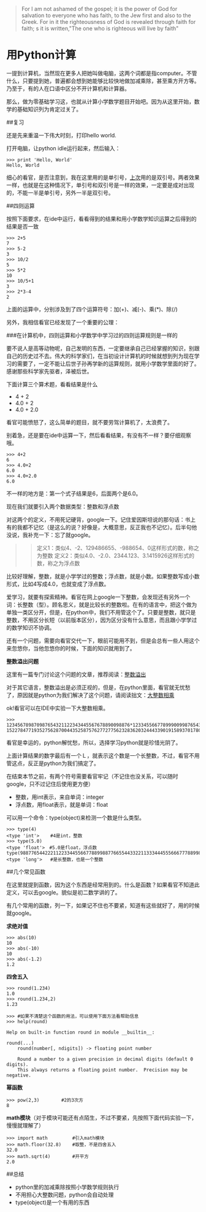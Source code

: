 >For I am not ashamed of the gospel; it is the power of God for salvation to everyone who has faith, to the Jew first and also to the Greek. For in it the righteousness of God is revealed through faith for faith; s it is written,"The one who is righteous will live by faith"

# 用Python计算

一提到计算机，当然现在更多人把她叫做电脑，这两个词都是指computer。不管什么，只要提到她，普遍都会想到她能够比较快地做加减乘除，甚至乘方开方等。乃至于，有的人在口语中区分不开计算机和计算器。

那么，做为零基础学习这，也就从计算小学数学题目开始吧。因为从这里开始，数学的基础知识列为肯定过关了。

##复习

还是先来重温一下伟大时刻，打印hello world.

打开电脑，让python idle运行起来，然后输入：

    >>> print 'Hello, World'
    Hello, World

细心的看官，是否注意到，我在这里用的是单引号，[上次](102.md)用的是双引号。两者效果一样，也就是在这种情况下，单引号和双引号是一样的效果，一定要是成对出现的，不能一半是单引号，另外一半是双引号。

##四则运算

按照下面要求，在ide中运行，看看得到的结果和用小学数学知识运算之后得到的结果是否一致

    >>> 2+5
    7
    >>> 5-2
    3
    >>> 10/2
    5
    >>> 5*2
    10
    >>> 10/5+1
    3
    >>> 2*3-4
    2

上面的运算中，分别涉及到了四个运算符号：加(+)、减(-)、乘(*)、除(/)

另外，我相信看官已经发现了一个重要的公理：

###在计算机中，四则运算和小学数学中学习过的四则运算规则是一样的

要不说人是高等动物呢，自己发明的东西，一定要继承自己已经掌握的知识，别跟自己的历史过不去。伟大的科学家们，在当初设计计算机的时候就想到列为现在学习的需要了，一定不能让后世子孙再学新的运算规则，就用小学数学里面的好了。感谢那些科学家先驱者，泽被后世。

下面计算三个算术题，看看结果是什么

- 4 + 2
- 4.0 + 2
- 4.0 + 2.0

看官可能愤怒了，这么简单的题目，就不要劳驾计算机了，太浪费了。

别着急，还是要在ide中运算一下，然后看看结果，有没有不一样？要仔细观察哦。

    >>> 4+2
    6
    >>> 4.0+2
    6.0
    >>> 4.0+2.0
    6.0

不一样的地方是：第一个式子结果是6，后面两个是6.0。

现在我们就要引入两个数据类型：整数和浮点数

对这两个的定义，不用死记硬背，google一下。记住爱因斯坦说的那句话：书上有的我都不记忆（是这么的说？好像是，大概意思，反正我也不记忆）。后半句他没说，我补充一下：忘了就google。

>>定义1：类似4、-2、129486655、-988654、0这样形式的数，称之为整数
>>定义2：类似4.0、-2.0、2344.123、3.1415926这样形式的数，称之为浮点数

比较好理解，整数，就是小学学过的整数；浮点数，就是小数。如果整数写成小数形式，比如4写成4.0，也就变成了浮点数。

爱学习，就要有探索精神。看官在网上google一下整数，会发现还有另外一个词：长整数（型）。顾名思义，就是比较长的整数啦。在有的语言中，把这个做为单独一类区分开，但是，在python中，我们不用管这个了。只要是整数，就只是整数，不用区分长短（以前版本区分），因为区分没有什么意思，而且跟小学学过的数学知识不协调。

还有一个问题，需要向看官交代一下，眼前可能用不到，但是会总有一些人用这个来忽悠你，当他忽悠你的时候，下面的知识就用到了。

**整数溢出问题**

这里有一篇专门讨论这个问题的文章，推荐阅读：[整数溢出](http://zhaoweizhuanshuo.blog.163.com/blog/static/148055262201093151439742/)

对于其它语言，整数溢出是必须正视的，但是，在python里面，看官就无忧愁了，原因就是python为我们解决了这个问题，请阅读拙文：[大整数相乘](https://github.com/qiwsir/algorithm/blob/master/big_int.md)

ok!看官可以在IDE中实验一下大整数相乘。

    >>> 123456789870987654321122343445567678890098876*1233455667789990099876543332387665443345566
    152278477193527562870044352587576277277562328362032444339019158937017801601677976183816L

看官是幸运的，python解忧愁，所以，选择学习python就是珍惜光阴了。

上面计算结果的数字最后有一个Ｌ，就表示这个数是一个长整数，不过，看官不用管这点，反正是python为我们搞定了。

在结束本节之前，有两个符号需要看官牢记（不记住也没关系，可以随时google，只不过记住后使用更方便）

- 整数，用int表示，来自单词：integer
- 浮点数，用float表示，就是单词：float

可以用一个命令：type(object)来检测一个数是什么类型。

    >>> type(4)
    <type 'int'>    #4是int，整数
    >>> type(5.0)
    <type 'float'>　#5.0是float，浮点数
    type(988776544222112233445566778899887766554433221133344455566677788998776543222344556678)
    <type 'long'>   #是长整数，也是一个整数

##几个常见函数

在这里就提到函数，因为这个东西是经常用到的。什么是函数？如果看官不知道此定义，可以去google。貌似是初二数学讲的了。

有几个常用的函数，列一下，如果记不住也不要紧，知道有这些就好了，用的时候就google。

**求绝对值**

    >>> abs(10)
    10
    >>> abs(-10)
    10
    >>> abs(-1.2)
    1.2

**四舍五入**

    >>> round(1.234)
    1.0
    >>> round(1.234,2)
    1.23

    >>> #如果不清楚这个函数的用法，可以使用下面方法看帮助信息
    >>> help(round)

    Help on built-in function round in module __builtin__:

    round(...)
        round(number[, ndigits]) -> floating point number

        Round a number to a given precision in decimal digits (default 0 digits).
        This always returns a floating point number.  Precision may be negative.

**幂函数**

    >>> pow(2,3)        #2的3次方
    8

**math模块**（对于模块可能还有点陌生，不过不要紧，先按照下面代码实验一下，慢慢就理解了）

    >>> import math         #引入math模块
    >>> math.floor(32.8)    #取整，不是四舍五入
    32.0
    >>> math.sqrt(4)        #开平方
    2.0


##总结

- python里的加减乘除按照小学数学规则执行
- 不用担心大整数问题，python会自动处理
- type(object)是一个有用的东西

